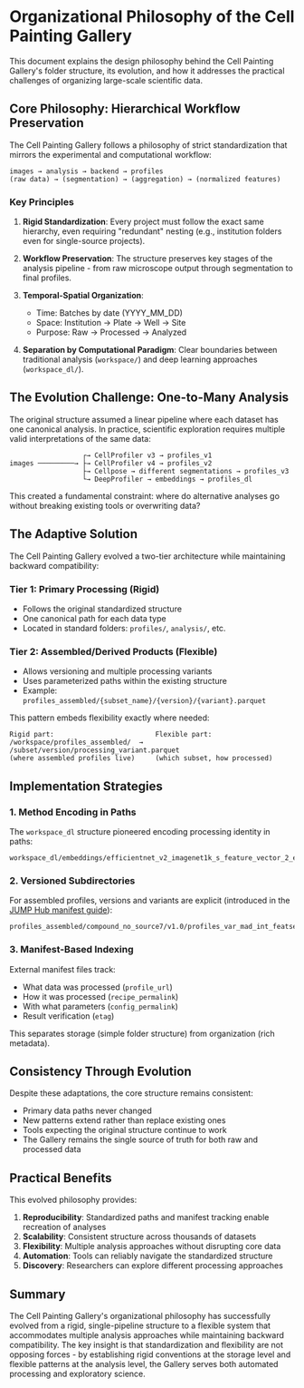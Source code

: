 # Organizational Philosophy of the Cell Painting Gallery

This document explains the design philosophy behind the Cell Painting Gallery's folder structure, its evolution, and how it addresses the practical challenges of organizing large-scale scientific data.

## Core Philosophy: Hierarchical Workflow Preservation

The Cell Painting Gallery follows a philosophy of strict standardization that mirrors the experimental and computational workflow:

```
images → analysis → backend → profiles
(raw data) → (segmentation) → (aggregation) → (normalized features)
```

### Key Principles

1. **Rigid Standardization**: Every project must follow the exact same hierarchy, even requiring "redundant" nesting (e.g., institution folders even for single-source projects).

2. **Workflow Preservation**: The structure preserves key stages of the analysis pipeline - from raw microscope output through segmentation to final profiles.

3. **Temporal-Spatial Organization**: 
   - Time: Batches by date (YYYY_MM_DD)
   - Space: Institution → Plate → Well → Site
   - Purpose: Raw → Processed → Analyzed

4. **Separation by Computational Paradigm**: Clear boundaries between traditional analysis (`workspace/`) and deep learning approaches (`workspace_dl/`).

## The Evolution Challenge: One-to-Many Analysis

The original structure assumed a linear pipeline where each dataset has one canonical analysis. In practice, scientific exploration requires multiple valid interpretations of the same data:

```
                  ┌→ CellProfiler v3 → profiles_v1
images ─────────→ ├→ CellProfiler v4 → profiles_v2
                  ├→ Cellpose → different segmentations → profiles_v3
                  └→ DeepProfiler → embeddings → profiles_dl
```

This created a fundamental constraint: where do alternative analyses go without breaking existing tools or overwriting data?

## The Adaptive Solution

The Cell Painting Gallery evolved a two-tier architecture while maintaining backward compatibility:

### Tier 1: Primary Processing (Rigid)
- Follows the original standardized structure
- One canonical path for each data type
- Located in standard folders: `profiles/`, `analysis/`, etc.

### Tier 2: Assembled/Derived Products (Flexible)
- Allows versioning and multiple processing variants
- Uses parameterized paths within the existing structure
- Example: `profiles_assembled/{subset_name}/{version}/{variant}.parquet`

This pattern embeds flexibility exactly where needed:
```
Rigid part:                         Flexible part:
/workspace/profiles_assembled/  →   /subset/version/processing_variant.parquet
(where assembled profiles live)     (which subset, how processed)
```

## Implementation Strategies

### 1. Method Encoding in Paths
The `workspace_dl` structure pioneered encoding processing identity in paths:
```
workspace_dl/embeddings/efficientnet_v2_imagenet1k_s_feature_vector_2_ec756ff/
```

### 2. Versioned Subdirectories
For assembled profiles, versions and variants are explicit (introduced in the [JUMP Hub manifest guide](https://github.com/broadinstitute/jump_hub/blob/213f90a6e1cdcf7ee665eb56ecf5d16c886dd7eb/howto/2_create_project_manifest.md)):
```
profiles_assembled/compound_no_source7/v1.0/profiles_var_mad_int_featselect.parquet
```

### 3. Manifest-Based Indexing
External manifest files track:
- What data was processed (`profile_url`)
- How it was processed (`recipe_permalink`)
- With what parameters (`config_permalink`)
- Result verification (`etag`)

This separates storage (simple folder structure) from organization (rich metadata).

## Consistency Through Evolution

Despite these adaptations, the core structure remains consistent:
- Primary data paths never changed
- New patterns extend rather than replace existing ones
- Tools expecting the original structure continue to work
- The Gallery remains the single source of truth for both raw and processed data

## Practical Benefits

This evolved philosophy provides:
1. **Reproducibility**: Standardized paths and manifest tracking enable recreation of analyses
2. **Scalability**: Consistent structure across thousands of datasets
3. **Flexibility**: Multiple analysis approaches without disrupting core data
4. **Automation**: Tools can reliably navigate the standardized structure
5. **Discovery**: Researchers can explore different processing approaches

## Summary

The Cell Painting Gallery's organizational philosophy has successfully evolved from a rigid, single-pipeline structure to a flexible system that accommodates multiple analysis approaches while maintaining backward compatibility. The key insight is that standardization and flexibility are not opposing forces - by establishing rigid conventions at the storage level and flexible patterns at the analysis level, the Gallery serves both automated processing and exploratory science.